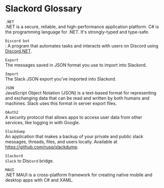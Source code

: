 # Slackord Glossary

`.NET`    
.NET is a secure, reliable, and high-performance application platform. C# is the programming language for .NET. It's strongly-typed and type-safe.

`Discord bot`    
: A program that automates tasks and interacts with users on Discord using [Discord.NET](https://github.com/discord-net/Discord.Net/).

`Export`    
The messages saved in JSON format you use to import into Slackord.

`Import`    
The Slack JSON export you've imported into Slackord.

`JSON`    
JavaScript Object Notation (JSON) is a text-based format for representing and exchanging data that can be read and written by both humans and machines. Slack uses this format in server export files.

`OAuth2`    
A security protocol that allows apps to access user data from other services, like logging in with Google.

`Slackdump`    
An application that makes a backup of your private and public slack messages, threads, files, and users locally. Available at https://github.com/rusq/slackdump.

`Slackord`    
`Slack` to Disc`ord` bridge.

`MAUI`    
.NET MAUI is a cross-platform framework for creating native mobile and desktop apps with C# and XAML.
